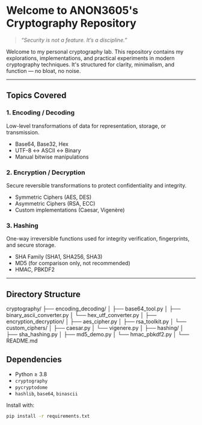 # Welcome to ANON3605's Cryptography Repository

> *“Security is not a feature. It’s a discipline.”*

Welcome to my personal cryptography lab. This repository contains my explorations, implementations, and practical experiments in modern cryptography techniques. It's structured for clarity, minimalism, and function — no bloat, no noise.

---

##  Topics Covered

### 1. Encoding / Decoding
Low-level transformations of data for representation, storage, or transmission.

- Base64, Base32, Hex
- UTF-8 ↔ ASCII ↔ Binary
- Manual bitwise manipulations

### 2. Encryption / Decryption
Secure reversible transformations to protect confidentiality and integrity.

- Symmetric Ciphers (AES, DES)
- Asymmetric Ciphers (RSA, ECC)
- Custom implementations (Caesar, Vigenère)

### 3. Hashing
One-way irreversible functions used for integrity verification, fingerprints, and secure storage.

- SHA Family (SHA1, SHA256, SHA3)
- MD5 (for comparison only, not recommended)
- HMAC, PBKDF2

---

## Directory Structure

cryptography/
├── encoding_decoding/
│ ├── base64_tool.py
│ ├── binary_ascii_converter.py
│ └── hex_utf_converter.py
│
├── encryption_decryption/
│ ├── aes_cipher.py
│ ├── rsa_toolkit.py
│ └── custom_ciphers/
│ ├── caesar.py
│ └── vigenere.py
│
├── hashing/
│ ├── sha_hashing.py
│ ├── md5_demo.py
│ └── hmac_pbkdf2.py
│
└── README.md


## Dependencies

- Python ≥ 3.8  
- `cryptography`  
- `pycryptodome`  
- `hashlib`, `base64`, `binascii`

Install with:

```bash
pip install -r requirements.txt

